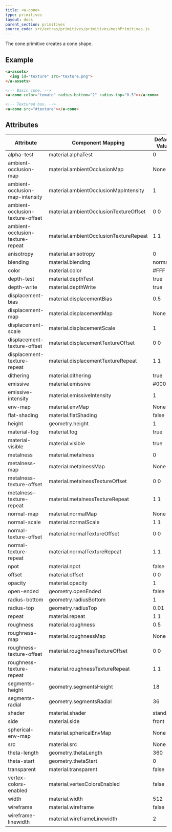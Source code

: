 ```yaml
---
title: <a-cone>
type: primitives
layout: docs
parent_section: primitives
source_code: src/extras/primitives/primitives/meshPrimitives.js
---
```


The cone primitive creates a cone shape.

## Example

```html
<a-assets>
  <img id="texture" src="texture.png">
</a-assets>

<!-- Basic cone. -->
<a-cone color="tomato" radius-bottom="2" radius-top="0.5"></a-cone>

<!-- Textured box. -->
<a-cone src="#texture"></a-cone>
```

## Attributes

| Attribute                        | Component Mapping                      | Default Value |
| --------                         | -----------------                      | ------------- |
| alpha-test                       | material.alphaTest                     | 0             |
| ambient-occlusion-map            | material.ambientOcclusionMap           | None          |
| ambient-occlusion-map-intensity  | material.ambientOcclusionMapIntensity  | 1             |
| ambient-occlusion-texture-offset | material.ambientOcclusionTextureOffset | 0 0           |
| ambient-occlusion-texture-repeat | material.ambientOcclusionTextureRepeat | 1 1           |
| anisotropy                       | material.anisotropy                    | 0             |
| blending                         | material.blending                      | normal        |
| color                            | material.color                         | #FFF          |
| depth-test                       | material.depthTest                     | true          |
| depth-write                      | material.depthWrite                    | true          |
| displacement-bias                | material.displacementBias              | 0.5           |
| displacement-map                 | material.displacementMap               | None          |
| displacement-scale               | material.displacementScale             | 1             |
| displacement-texture-offset      | material.displacementTextureOffset     | 0 0           |
| displacement-texture-repeat      | material.displacementTextureRepeat     | 1 1           |
| dithering                        | material.dithering                     | true          |
| emissive                         | material.emissive                      | #000          |
| emissive-intensity               | material.emissiveIntensity             | 1             |
| env-map                          | material.envMap                        | None          |
| flat-shading                     | material.flatShading                   | false         |
| height                           | geometry.height                        | 1             |
| material-fog                     | material.fog                           | true          |
| material-visible                 | material.visible                       | true          |
| metalness                        | material.metalness                     | 0             |
| metalness-map                    | material.metalnessMap                  | None          |
| metalness-texture-offset         | material.metalnessTextureOffset        | 0 0           |
| metalness-texture-repeat         | material.metalnessTextureRepeat        | 1 1           |
| normal-map                       | material.normalMap                     | None          |
| normal-scale                     | material.normalScale                   | 1 1           |
| normal-texture-offset            | material.normalTextureOffset           | 0 0           |
| normal-texture-repeat            | material.normalTextureRepeat           | 1 1           |
| npot                             | material.npot                          | false         |
| offset                           | material.offset                        | 0 0           |
| opacity                          | material.opacity                       | 1             |
| open-ended                       | geometry.openEnded                     | false         |
| radius-bottom                    | geometry.radiusBottom                  | 1             |
| radius-top                       | geometry.radiusTop                     | 0.01          |
| repeat                           | material.repeat                        | 1 1           |
| roughness                        | material.roughness                     | 0.5           |
| roughness-map                    | material.roughnessMap                  | None          |
| roughness-texture-offset         | material.roughnessTextureOffset        | 0 0           |
| roughness-texture-repeat         | material.roughnessTextureRepeat        | 1 1           |
| segments-height                  | geometry.segmentsHeight                | 18            |
| segments-radial                  | geometry.segmentsRadial                | 36            |
| shader                           | material.shader                        | standard      |
| side                             | material.side                          | front         |
| spherical-env-map                | material.sphericalEnvMap               | None          |
| src                              | material.src                           | None          |
| theta-length                     | geometry.thetaLength                   | 360           |
| theta-start                      | geometry.thetaStart                    | 0             |
| transparent                      | material.transparent                   | false         |
| vertex-colors-enabled            | material.vertexColorsEnabled           | false         |
| width                            | material.width                         | 512           |
| wireframe                        | material.wireframe                     | false         |
| wireframe-linewidth              | material.wireframeLinewidth            | 2             |
